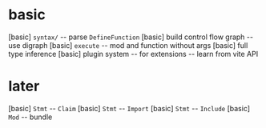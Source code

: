 # basic

[basic] `syntax/` -- parse `DefineFunction`
[basic] build control flow graph -- use digraph
[basic] `execute` -- mod and function without args
[basic] full type inference
[basic] plugin system -- for extensions -- learn from vite API

# later

[basic] `Stmt` -- `Claim`
[basic] `Stmt` -- `Import`
[basic] `Stmt` -- `Include`
[basic] `Mod` -- bundle
